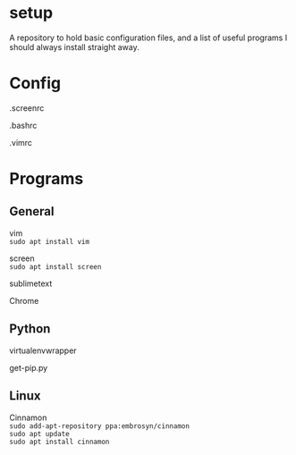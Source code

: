 # setup

A repository to hold basic configuration files, and a list of useful programs I should always install straight away.

# Config
.screenrc

.bashrc

.vimrc

# Programs

## General
vim  
  `sudo apt install vim`

screen  
  `sudo apt install screen`

sublimetext

Chrome

## Python
virtualenvwrapper

get-pip.py

## Linux
Cinnamon  
  `sudo add-apt-repository ppa:embrosyn/cinnamon`  
  `sudo apt update`  
  `sudo apt install cinnamon`  


